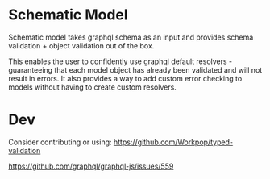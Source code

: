 # Schematic Model
Schematic model takes graphql schema as an input and provides schema validation + object validation out of the box.

This enables the user to confidently use graphql default resolvers - guaranteeing that each model object has already been validated and will not result in errors. It also provides a way to add custom error checking to models without having to create custom resolvers.


# Dev
Consider contributing or using:
https://github.com/Workpop/typed-validation

https://github.com/graphql/graphql-js/issues/559
